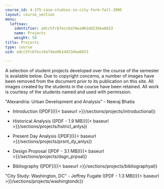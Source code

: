 ```yaml
---
course_id: 4-175-case-studies-in-city-form-fall-2005
layout: course_section
menu:
  leftnav:
    identifier: adcc5fc67ecc6a7dea961dd23dea6b53
    name: Projects
    weight: 50
title: Projects
type: course
uid: adcc5fc67ecc6a7dea961dd23dea6b53

---
```


A selection of student projects developed over the course of the semester is available below. Due to copyright concerns, a number of images have been removed from the document prior to its publication on this site. All images created by the students in the course have been retained. All work is courtesy of the students named and used with permission.

"Alexandria: Urban Development and Analysis" - Neeraj Bhatia

*   Introduction ([PDF]({{< baseurl >}}/sections/projects/introductional))
    
*   Historical Analysis ([PDF - 1.9 MB]({{< baseurl >}}/sections/projects/hstricl_anlys))
    
*   Present Day Analysis ([PDF]({{< baseurl >}}/sections/projects/prsnt_dy_anlys))
    
*   Design Proposal ([PDF - 3.1 MB]({{< baseurl >}}/sections/projects/dsgn_prpsal))
    
*   Bibliography ([PDF]({{< baseurl >}}/sections/projects/bibliographyal))
    

"City Study: Washington, DC" - Jeffrey Fugate ([PDF - 1.3 MB]({{< baseurl >}}/sections/projects/washingtondc))